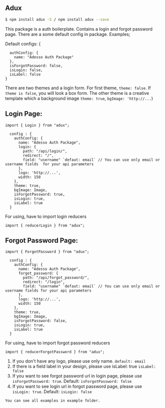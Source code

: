 ## Adux

```bash
$ npm install adux -S / npm install adux --save
```

This package is a auth boilerplate. Contains a login and forgot password page. There are a some default config in package. Examples;

Default configs: {

```
  authConfig: {
    name: "Adesso Auth Package"
  },
  isForgotPassword: false,
  isLogin: false,
  isLabel: false
}
```

There are two themes and a login form. For first theme, `theme: false`. If `theme is false`, you will look a box form. The other theme is a creative template which a background image `theme: true`, `bgImage: 'http://...`)

## Login Page:

```
import { Login } from "adux";
```

```
  config : {
    authConfig: {
      name: "Adesso Auth Package",
      login: {
        path: "/api/login/",
        redirect: "/",
        field: "username" `defaut: email` // You can use only email or username fields  for your api parameters
      },
      logo: 'http://...',
      width: 150
    },
    theme: true,
    bgImage: Image,
    isForgotPassword: true,
    isLogin: true,
    isLabel: true
  }
```

For using, have to import login reducers

```
import { reducerLogin } from "adux";
```

## Forgot Password Page:

```
import { ForgotPassword } from "adux";

```

```
  config : {
    authConfig: {
      name: "Adesso Auth Package",
      forgot_password: {
        path: "/api/forgot_password/",
        redirect: "/login",
        field: "username" `defaut: email` // You can use only email or username fields for your api parameters
      },
      logo: 'http://...',
      width: 150
    },
    theme: true,
    bgImage: Image,
    isForgotPassword: false,
    isLogin: true,
    isLabel: true
  }
```

For using, have to import forgot password reducers

```
import { reducerForgotPassword } from "adux";

```

1. If you don't have any logo, please use only name. `default: email`
2. If there is a field label in your design, please use isLabel: true `isLabel: false`
3. If you want to see forgot password url in login page, please use `isForgotPassword: true`. Default: `isForgotPassword: false`
4. If you want to see login url in forgot password page, please use `isLogin: true`. Default: `isLogin: false`

```
You can see all examples in example folder.
```
